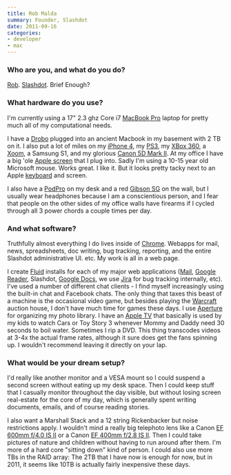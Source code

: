 ```yaml
---
title: Rob Malda
summary: Founder, Slashdot
date: 2011-09-16
categories:
- developer
- mac
---
```


### Who are you, and what do you do?

[Rob](http://cmdrtaco.net/ "Rob's website."). [Slashdot](http://slashdot.org/ "News for nerds."). Brief Enough?

### What hardware do you use?

I'm currently using a 17" 2.3 ghz Core i7 [MacBook Pro][macbook-pro] laptop for pretty much all of my computational needs.

I have a [Drobo][] plugged into an ancient Macbook in my basement with 2 TB on it. I also put a lot of miles on my [iPhone 4][iphone-4], my [PS3][], my [XBox 360][xbox-360], a [Xoom][], a Samsung S1, and my glorious [Canon 5D Mark II][eos-5d-mark-ii]. At my office I have a big 'ole [Apple screen][cinema-display] that I plug into. Sadly I'm using a 10-15 year old Microsoft mouse. Works great. I like it. But it looks pretty tacky next to an Apple [keyboard][] and screen.

I also have a [PodPro][pod-pro] on my desk and a red [Gibson SG][sg-standard] on the wall, but I usually wear headphones because I am a conscientious person, and I fear that people on the other sides of my office walls have firearms if I cycled through all 3 power chords a couple times per day.

### And what software?

Truthfully almost everything I do lives inside of [Chrome][]. Webapps for mail, news, spreadsheets, doc writing, bug tracking, reporting, and the entire Slashdot administrative UI. etc. My work is all in a web page.

I create [Fluid][] installs for each of my major web applications ([Mail][gmail], [Google Reader][google-reader], Slashdot, [Google Docs][google-docs], we use [Jira][] for bug tracking internally, etc). I've used a number of different chat clients - I find myself increasingly using the built-in chat and Facebook chats. The only thing that taxes this beast of a machine is the occasional video game, but besides playing the [Warcraft][wow] auction house, I don't have much time for games these days. I use [Aperture][] for organizing my photo library. I have an [Apple TV][apple-tv] that basically is used by my kids to watch Cars or Toy Story 3 whenever Mommy and Daddy need 30 seconds to boil water. Sometimes I rip a DVD. This thing transcodes videos at 3-4x the actual frame rates, although it sure does get the fans spinning up. I wouldn't recommend leaving it directly on your lap.

### What would be your dream setup?

I'd really like another monitor and a VESA mount so I could suspend a second screen without eating up my desk space. Then I could keep stuff that I casually monitor throughout the day visible, but without losing screen real-estate for the core of my day, which is generally spent writing documents, emails, and of course reading stories.

I also want a Marshall Stack and a 12 string Rickenbacker but noise restrictions apply. I wouldn't mind a really big telephoto lens like a Canon [EF 600mm f/4.0 IS II][ef-600mm-f4l-is-usm] or a Canon [EF 400mm f/2.8 IS II][ef-400mm-f2.8l-is-ii-usm]. Then I could take pictures of nature and children without having to run around after them. I'm more of a hard core "sitting down" kind of person. I could also use more TBs in the RAID array: The 2TB that I have now is enough for now, but in 2011, it seems like 10TB is actually fairly inexpensive these days.

[aperture]: https://en.wikipedia.org/wiki/Aperture_(software) "Photo editing and management software for Mac OS X."
[apple-tv]: https://en.wikipedia.org/wiki/Apple_TV "A device for viewing media on a TV."
[chrome]: https://www.google.com/intl/en/chrome/browser/ "A WebKit-based browser, where each tab runs in its own thread."
[cinema-display]: https://en.wikipedia.org/wiki/Apple_Cinema_Display "An LCD display."
[drobo]: http://en.wikipedia.org/wiki/Drobo#Overview "A hardware-based backup system."
[ef-400mm-f2.8l-is-ii-usm]: http://usa.canon.com/cusa/consumer/products/cameras/ef_lens_lineup/ef_400mm_f_2_8l_is_ii_usm "A super telephoto lens for cameras."
[ef-600mm-f4l-is-usm]: http://usa.canon.com/cusa/consumer/products/cameras/ef_lens_lineup/ef_600mm_f_4l_is_usm "A super telephoto lens for cameras."
[eos-5d-mark-ii]: https://www.usa.canon.com/cusa/support/consumer/eos_slr_camera_systems/eos_digital_slr_cameras/eos_5d_mark_ii "A 21 megapixel DSLR."
[fluid]: https://fluidapp.com/ "A WebKit-based application for creating Site Specific Browsers."
[gmail]: https://mail.google.com/mail/ "Web-based email."
[google-docs]: https://en.wikipedia.org/wiki/Google_Docs "A web-based office suite."
[google-reader]: https://en.wikipedia.org/wiki/Google_Reader "A web-based feed reader."
[iphone-4]: https://en.wikipedia.org/wiki/IPhone_4 "A smartphone."
[jira]: https://www.atlassian.com/software/jira "Issue/project tracking software."
[keyboard]: https://www.apple.com/keyboard/ "The keyboard."
[macbook-pro]: https://www.apple.com/macbook-pro/ "A laptop."
[pod-pro]: https://line6.com/legacy/podpro "Hardware for creating guitar sounds."
[ps3]: http://us.playstation.com/PS3/ "A shiny gaming console from Sony."
[sg-standard]: http://www2.gibson.com/Products/Electric-Guitars/SG/Gibson-USA/SG-Standard.aspx "An electric guitar."
[wow]: http://us.battle.net/wow/en/ "A fantasy MMORPG."
[xbox-360]: http://www.xbox.com:80/en-US/Xbox360 "A gaming console."
[xoom]: https://en.wikipedia.org/wiki/Motorola_Xoom "An Android-based tablet."
